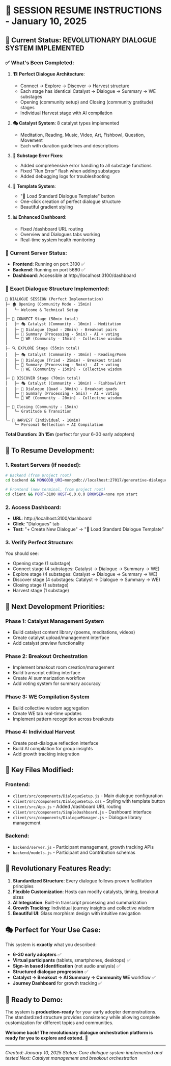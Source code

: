 # 🎯 SESSION RESUME INSTRUCTIONS - January 10, 2025

## 📍 **Current Status: REVOLUTIONARY DIALOGUE SYSTEM IMPLEMENTED**

### ✅ **What's Been Completed:**

1. **🏗️ Perfect Dialogue Architecture**: 
   - Connect → Explore → Discover → Harvest structure
   - Each stage has identical Catalyst → Dialogue → Summary → WE substages
   - Opening (community setup) and Closing (community gratitude) stages
   - Individual Harvest stage with AI compilation

2. **🎭 Catalyst System**: 8 catalyst types implemented
   - Meditation, Reading, Music, Video, Art, Fishbowl, Question, Movement
   - Each with duration guidelines and descriptions

3. **🔧 Substage Error Fixes**: 
   - Added comprehensive error handling to all substage functions
   - Fixed "Run Error" flash when adding substages
   - Added debugging logs for troubleshooting

4. **🎨 Template System**: 
   - "🎯 Load Standard Dialogue Template" button
   - One-click creation of perfect dialogue structure
   - Beautiful gradient styling

5. **📊 Enhanced Dashboard**: 
   - Fixed /dashboard URL routing
   - Overview and Dialogues tabs working
   - Real-time system health monitoring

### 🚀 **Current Server Status:**
- **Frontend**: Running on port 3100 ✅
- **Backend**: Running on port 5680 ✅
- **Dashboard**: Accessible at http://localhost:3100/dashboard

### 🎯 **Exact Dialogue Structure Implemented:**

```
📍 DIALOGUE SESSION (Perfect Implementation)
├─ 🏠 Opening (Community Mode - 15min)
│   └─ Welcome & Technical Setup
│
├─ 🔗 CONNECT Stage (50min total)
│   ├─ 🎭 Catalyst (Community - 10min) - Meditation
│   ├─ 💬 Dialogue (Dyad - 20min) - Breakout pairs
│   ├─ 📝 Summary (Processing - 5min) - AI + voting
│   └─ 🤝 WE (Community - 15min) - Collective wisdom
│
├─ 🔍 EXPLORE Stage (55min total)
│   ├─ 🎭 Catalyst (Community - 10min) - Reading/Poem
│   ├─ 💬 Dialogue (Triad - 25min) - Breakout triads
│   ├─ 📝 Summary (Processing - 5min) - AI + voting
│   └─ 🤝 WE (Community - 15min) - Collective wisdom
│
├─ 🌟 DISCOVER Stage (70min total)
│   ├─ 🎭 Catalyst (Community - 10min) - Fishbowl/Art
│   ├─ 💬 Dialogue (Quad - 30min) - Breakout quads
│   ├─ 📝 Summary (Processing - 5min) - AI + voting
│   └─ 🤝 WE (Community - 20min) - Collective wisdom
│
├─ 🏁 Closing (Community - 15min)
│   └─ Gratitude & Transition
│
└─ 🌾 HARVEST (Individual - 10min)
    └─ Personal Reflection + AI Compilation
```

**Total Duration: 3h 15m** (perfect for your 6-30 early adopters)

## 🔄 **To Resume Development:**

### **1. Restart Servers (if needed):**
```bash
# Backend (from project root)
cd backend && MONGODB_URI=mongodb://localhost:27017/generative-dialogue-dev PORT=5680 node server.js

# Frontend (new terminal, from project root) 
cd client && PORT=3100 HOST=0.0.0.0 BROWSER=none npm start
```

### **2. Access Dashboard:**
- **URL**: http://localhost:3100/dashboard
- **Click**: "Dialogues" tab
- **Test**: "+ Create New Dialogue" → "🎯 Load Standard Dialogue Template"

### **3. Verify Perfect Structure:**
You should see:
- Opening stage (1 substage)
- Connect stage (4 substages: Catalyst → Dialogue → Summary → WE)
- Explore stage (4 substages: Catalyst → Dialogue → Summary → WE)  
- Discover stage (4 substages: Catalyst → Dialogue → Summary → WE)
- Closing stage (1 substage)
- Harvest stage (1 substage)

## 🎯 **Next Development Priorities:**

### **Phase 1: Catalyst Management System**
- Build catalyst content library (poems, meditations, videos)
- Create catalyst upload/management interface
- Add catalyst preview functionality

### **Phase 2: Breakout Orchestration**
- Implement breakout room creation/management
- Build transcript editing interface
- Create AI summarization workflow
- Add voting system for summary accuracy

### **Phase 3: WE Compilation System**
- Build collective wisdom aggregation
- Create WE tab real-time updates
- Implement pattern recognition across breakouts

### **Phase 4: Individual Harvest**
- Create post-dialogue reflection interface
- Build AI compilation for group insights
- Add growth tracking integration

## 📁 **Key Files Modified:**

### **Frontend:**
- `client/src/components/DialogueSetup.js` - Main dialogue configuration
- `client/src/components/DialogueSetup.css` - Styling with template button
- `client/src/App.js` - Added /dashboard URL routing
- `client/src/components/SimpleDashboard.js` - Dashboard interface
- `client/src/components/DialogueManager.js` - Dialogue library management

### **Backend:**
- `backend/server.js` - Participant management, growth tracking APIs
- `backend/models.js` - Participant and Contribution schemas

## 🌟 **Revolutionary Features Ready:**

1. **Standardized Structure**: Every dialogue follows proven facilitation principles
2. **Flexible Customization**: Hosts can modify catalysts, timing, breakout sizes
3. **AI Integration**: Built-in transcript processing and summarization
4. **Growth Tracking**: Individual journey insights and collective wisdom
5. **Beautiful UI**: Glass morphism design with intuitive navigation

## 🎭 **Perfect for Your Use Case:**

This system is **exactly** what you described:
- **6-30 early adopters** ✅
- **Virtual participants** (tablets, smartphones, desktops) ✅
- **Sign-in based identification** (not audio analysis) ✅
- **Structured dialogue progression** ✅
- **Catalyst → Breakout → AI Summary → Community WE** workflow ✅
- **Journey Dashboard** for growth tracking ✅

## 🚀 **Ready to Demo:**

The system is **production-ready** for your early adopter demonstrations. The standardized structure provides consistency while allowing complete customization for different topics and communities.

**Welcome back! The revolutionary dialogue orchestration platform is ready for you to explore and extend.** 🌟

---
*Created: January 10, 2025*
*Status: Core dialogue system implemented and tested*
*Next: Catalyst management and breakout orchestration*